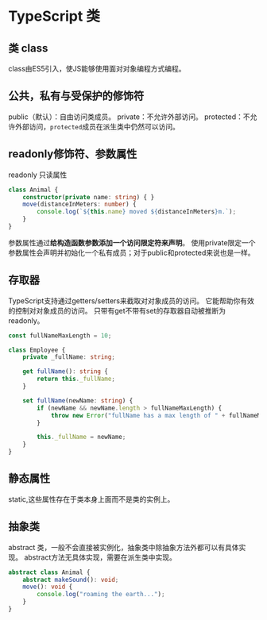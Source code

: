 # TypeScript 类

## 类 class

class由ES5引入，使JS能够使用面对对象编程方式编程。

## 公共，私有与受保护的修饰符

public（默认）：自由访问类成员。
private：不允许外部访问。
protected：不允许外部访问，`protected`成员在派生类中仍然可以访问。

## readonly修饰符、参数属性

readonly 只读属性

```ts
class Animal {
    constructor(private name: string) { }
    move(distanceInMeters: number) {
        console.log(`${this.name} moved ${distanceInMeters}m.`);
    }
}

```

参数属性通过**给构造函数参数添加一个访问限定符来声明**。 使用private限定一个参数属性会声明并初始化一个私有成员；对于public和protected来说也是一样。

## 存取器

TypeScript支持通过getters/setters来截取对对象成员的访问。 它能帮助你有效的控制对对象成员的访问。
只带有get不带有set的存取器自动被推断为readonly。

```ts
const fullNameMaxLength = 10;

class Employee {
    private _fullName: string;

    get fullName(): string {
        return this._fullName;
    }

    set fullName(newName: string) {
        if (newName && newName.length > fullNameMaxLength) {
            throw new Error("fullName has a max length of " + fullNameMaxLength);
        }

        this._fullName = newName;
    }
}
```

## 静态属性

static,这些属性存在于类本身上面而不是类的实例上。

## 抽象类

abstract 类，一般不会直接被实例化，抽象类中除抽象方法外都可以有具体实现。
abstract方法无具体实现，需要在派生类中实现。

```ts
abstract class Animal {
    abstract makeSound(): void;
    move(): void {
        console.log("roaming the earth...");
    }
}
```
